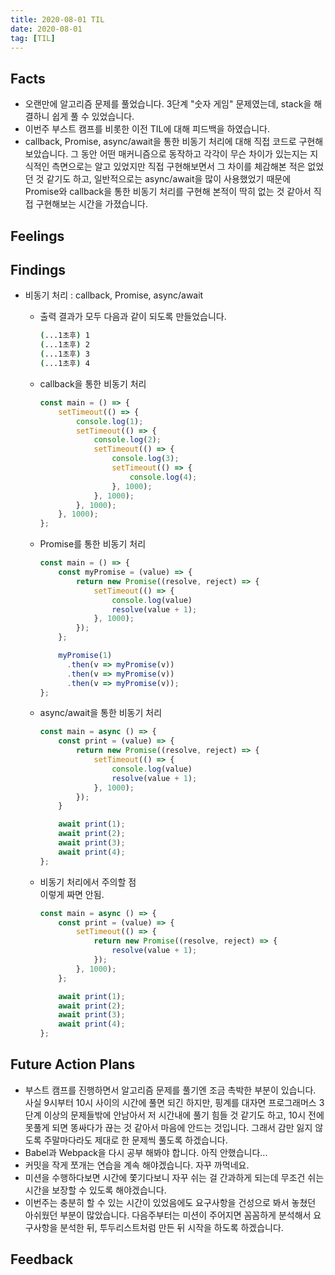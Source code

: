 ```yaml
---
title: 2020-08-01 TIL
date: 2020-08-01
tag: [TIL]
---
```


## Facts

- 오랜만에 알고리즘 문제를 풀었습니다. 3단계 "숫자 게임" 문제였는데, stack을 해결하니 쉽게 풀 수 있었습니다.
- 이번주 부스트 캠프를 비롯한 이전 TIL에 대해 피드백을 하였습니다.
- callback, Promise, async/await을 통한 비동기 처리에 대해 직접 코드로 구현해보았습니다. 그 동안 어떤 매커니즘으로 동작하고 각각이 무슨 차이가 있는지는 지식적인 측면으로는 알고 있었지만 직접 구현해보면서 그 차이를 체감해본 적은 없었던 것 같기도 하고, 일반적으로는 async/await을 많이 사용했었기 때문에 Promise와 callback을 통한 비동기 처리를 구현해 본적이 딱히 없는 것 같아서 직접 구현해보는 시간을 가졌습니다.

## Feelings

## Findings

- 비동기 처리 : callback, Promise, async/await  
  - 출력 결과가 모두 다음과 같이 되도록 만들었습니다.

    ```bash
    (...1초후) 1
    (...1초후) 2
    (...1초후) 3
    (...1초후) 4
    ```

  - callback을 통한 비동기 처리

    ```javascript
    const main = () => {
        setTimeout(() => {
            console.log(1);
            setTimeout(() => {
                console.log(2);
                setTimeout(() => {
                    console.log(3);
                    setTimeout(() => {
                        console.log(4);
                    }, 1000);
                }, 1000);
            }, 1000);
        }, 1000);
    };
    ```
  
  - Promise를 통한 비동기 처리

    ```javascript
    const main = () => {
        const myPromise = (value) => {
            return new Promise((resolve, reject) => {
                setTimeout(() => {
                    console.log(value)
                    resolve(value + 1);
                }, 1000);
            });
        };

        myPromise(1)
          .then(v => myPromise(v))
          .then(v => myPromise(v))
          .then(v => myPromise(v));
    };
    ```
  
  - async/await을 통한 비동기 처리

    ```javascript
    const main = async () => {
        const print = (value) => {
            return new Promise((resolve, reject) => {
                setTimeout(() => {
                    console.log(value)
                    resolve(value + 1);
                }, 1000);
            });
        }

        await print(1);
        await print(2);
        await print(3);
        await print(4);
    };
    ```
  
  - 비동기 처리에서 주의할 점  
    이렇게 짜면 안됨.

    ```javascript
    const main = async () => {
        const print = (value) => {
            setTimeout(() => {
                return new Promise((resolve, reject) => {
                    resolve(value + 1);
                });
            }, 1000);
        };

        await print(1);
        await print(2);
        await print(3);
        await print(4);
    };
    ```

## Future Action Plans

- 부스트 캠프를 진행하면서 알고리즘 문제를 풀기엔 조금 촉박한 부분이 있습니다. 사실 9시부터 10시 사이의 시간에 풀면 되긴 하지만, 핑계를 대자면 프로그래머스 3단계 이상의 문제들밖에 안남아서 저 시간내에 풀기 힘들 것 같기도 하고, 10시 전에 못풀게 되면 똥싸다가 끊는 것 같아서 마음에 안드는 것입니다. 그래서 감만 잃지 않도록 주말마다라도 제대로 한 문제씩 풀도록 하겠습니다.
- Babel과 Webpack을 다시 공부 해봐야 합니다. 아직 안했습니다...
- 커밋을 작게 쪼개는 연습을 계속 해야겠습니다. 자꾸 까먹네요.
- 미션을 수행하다보면 시간에 쫓기다보니 자꾸 쉬는 걸 간과하게 되는데 무조건 쉬는 시간을 보장할 수 있도록 해야겠습니다.
- 이번주는 충분히 할 수 있는 시간이 있었음에도 요구사항을 건성으로 봐서 놓쳤던 아쉬웠던 부분이 많았습니다. 다음주부터는 미션이 주어지면 꼼꼼하게 분석해서 요구사항을 분석한 뒤, 투두리스트처럼 만든 뒤 시작을 하도록 하겠습니다.

## Feedback
